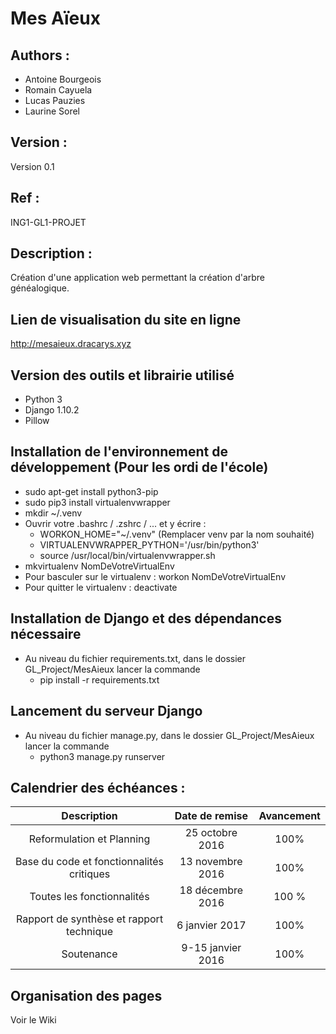 # Mes Aïeux

## Authors :
- Antoine Bourgeois
- Romain Cayuela
- Lucas Pauzies
- Laurine Sorel

## Version :
Version 0.1

## Ref :
ING1-GL1-PROJET

## Description :
Création d'une application web permettant la création d'arbre généalogique.

## Lien de visualisation du site en ligne
http://mesaieux.dracarys.xyz

## Version des outils et librairie utilisé
- Python 3
- Django 1.10.2
- Pillow

## Installation de l'environnement de développement (Pour les ordi de l'école)
- sudo apt-get install python3-pip
- sudo pip3 install virtualenvwrapper
- mkdir ~/.venv
- Ouvrir votre .bashrc / .zshrc / ... et y écrire :
    - WORKON_HOME="~/.venv" (Remplacer venv par la nom souhaité)
    - VIRTUALENVWRAPPER_PYTHON='/usr/bin/python3'
    - source /usr/local/bin/virtualenvwrapper.sh
- mkvirtualenv NomDeVotreVirtualEnv
- Pour basculer sur le virtualenv : workon NomDeVotreVirtualEnv
- Pour quitter le virtualenv : deactivate

## Installation de Django et des dépendances nécessaire
- Au niveau du fichier requirements.txt, dans le dossier GL_Project/MesAieux lancer la commande
    - pip install -r requirements.txt

## Lancement du serveur Django
- Au niveau du fichier manage.py, dans le dossier GL_Project/MesAieux lancer la commande
    - python3 manage.py runserver

## Calendrier des échéances :
| Description | Date de remise | Avancement |
|:---------------:|:--------------------:|:--------------------------:|
|Reformulation et Planning | 25 octobre 2016 | 100% |
|Base du code et fonctionnalités critiques | 13 novembre 2016 | 100% |
|Toutes les fonctionnalités | 18 décembre 2016 | 100 % |
|Rapport de synthèse et rapport technique | 6 janvier 2017 | 100% |
|Soutenance| 9-15 janvier 2016 | 100% |

## Organisation des pages
Voir le Wiki
